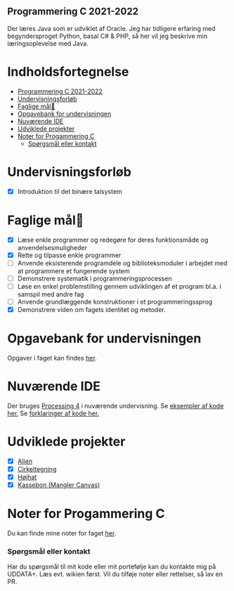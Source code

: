 ## Programmering C 2021-2022
Der læres Java som er udviklet af Oracle. Jeg har tidligere erfaring med begyndersproget Python, basal C# & PHP, så her vil jeg beskrive min læringsoplevelse med Java.
# Indholdsfortegnelse
- [Programmering C 2021-2022](#programmering-c-2021-2022)
- [Undervisningsforløb](#undervisningsforløb)
- [Faglige mål🙏](#faglige-mål)
- [Opgavebank for undervisningen](#opgavebank-for-undervisningen)
- [Nuværende IDE](#nuværende-ide)
- [Udviklede projekter](#udviklede-projekter)
- [Noter for Progammering C](#noter-for-progammering-c)
  * [Spørgsmål eller kontakt](#spørgsmål-eller-kontakt)

# Undervisningsforløb
* [x] Introduktion til det binære talsystem

# Faglige mål🙏
* [x] Læse enkle programmer og redegøre for deres funktionsmåde og anvendelsesmuligheder
* [x] Rette og tilpasse enkle programmer
* [ ] Anvende eksisterende programdele og biblioteksmoduler i arbejdet med at programmere et fungerende system
* [ ] Demonstrere systematik i programmeringsprocessen
* [ ] Løse en enkel problemstilling gennem udviklingen af et program bl.a. i samspil med andre fag
* [ ] Anvende grundlæggende konstruktioner i et programmeringssprog
* [x] Demonstrere viden om fagets identitet og metoder.

# Opgavebank for undervisningen
Opgaver i faget kan findes [her](https://github.com/ChrisBruhn/HTX2021).

# Nuværende IDE
Der bruges [Processing 4](https://processing.org/download) i nuværende undervisning.
Se [eksempler af kode her.](https://processing.org/examples)
Se [forklaringer af kode her.](https://processing.org/tutorials)

# Udviklede projekter
* [x] [Alien](https://github.com/Mostafa-Mahdi/Programmering-C/tree/main/Alien)
* [x] [Cirkeltegning](https://github.com/Mostafa-Mahdi/Programmering-C/tree/main/Cirkeltegning)
* [x] [Højhat](https://github.com/Mostafa-Mahdi/Programmering-C/tree/main/H%C3%B8jhat)
* [x] [Kassebon (Mangler Canvas)](https://github.com/Mostafa-Mahdi/Programmering-C/tree/main/Kassebon)

# Noter for Progammering C
Du kan finde mine noter for faget [her](https://github.com/Mostafa-Mahdi/Programmering-C/wiki).

### Spørgsmål eller kontakt
Har du spørgsmål til mit kode eller mit portefølje kan du kontakte mig på UDDATA+. Læs evt. wikien først.
Vil du tilføje noter eller rettelser, så lav en PR.
